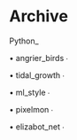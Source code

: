 # Archive
 
Python_

• angrier_birds ∙ 

• tidal_growth ∙ 

• ml_style ∙ 

• pixelmon ∙ 

• elizabot_net ∙ 
